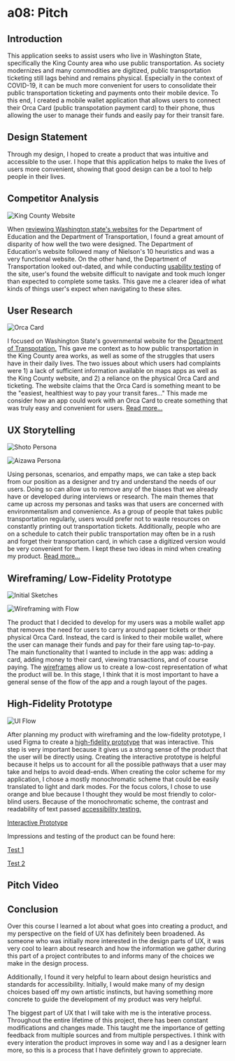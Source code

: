 # a08: Pitch 

## Introduction

This application seeks to assist users who live in Washington State, specifically the King County area who use public transportation. As society modernizes and many commodities are digitized, public transportation ticketing still lags behind and remains physical. Especially in the context of COVID-19, it can be much more convenient for users to consolidate their public transportation ticketing and payments onto their mobile device. To this end, I created a mobile wallet application that allows users to connect their Orca Card (public transpotation payment card) to their phone, thus allowing the user to manage their funds and easily pay for their transit fare. 

## Design Statement

Through my design, I hoped to create a product that was intuitive and accessible to the user. I hope that this application helps to make the lives of users more convenient, showing that good design can be a tool to help people in their lives.  

## Competitor Analysis 

![King County Website](kingCountySite.png)

When [reviewing Washington state's websites](https://github.com/matty-tran/DH110-2021F-MattyTran/blob/main/assignment01/assignment01.md) for the Department of Education and the Department of Transportation, I found a great amount of disparity of how well the two were designed. The Department of Education's website followed many of Nielson's 10 heuristics and was a very functional website. On the other hand, the Department of Transportation looked out-dated, and while conducting [usability testing](https://github.com/matty-tran/DH110-2021F-MattyTran/tree/main/assignment02) of the site, user's found the website difficult to navigate and took much longer than expected to complete some tasks. This gave me a clearer idea of what kinds of things user's expect when navigating to these sites. 

## User Research 

![Orca Card](orcaCard.png)

I focused on Washington State's governmental website for the [Department of Transpotation.](https://kingcounty.gov/depts/transportation/metro.aspx) This gave me context as to how public transportation in the King County area works, as well as some of the struggles that users have in their daily lives. The two issues about which users had complaints were 1) a lack of sufficient information available on maps apps as well as the King County website, and 2) a reliance on the physical Orca Card and ticketing. The website claims that the Orca Card is something meant to be the "easiest, healthiest way to pay your transit fares..." This made me consider how an app could work with an Orca Card to create something that was truly easy and convenient for users. [Read more...](https://github.com/matty-tran/DH110-2021F-MattyTran/tree/main/assignment03)

## UX Storytelling 

![Shoto Persona](shotoPersona.png)

![Aizawa Persona](aizawaPersona.png)

Using personas, scenarios, and empathy maps, we can take a step back from our position as a designer and try and understand the needs of our users. Doing so can allow us to remove any of the biases that we already have or developed during interviews or research. The main themes that came up across my personas and tasks was that users are concerned with environmentalism and convenience. As a group of people that takes public transportation regularly, users would prefer not to waste resources on constantly printing out transportation tickets. Additionally, people who are on a schedule to catch their public transportation may often be in a rush and forget their transportation card, in which case a digitized version would be very convenient for them. I kept these two ideas in mind when creating my product. [Read more...](https://github.com/matty-tran/DH110-2021F-MattyTran/tree/main/assignment04)

## Wireframing/ Low-Fidelity Prototype  

![Initial Sketches](wireframesSketch.png)

![Wireframing with Flow](product2Flow.png)

The product that I decided to develop for my users was a mobile wallet app that removes the need for users to carry around papaer tickets or their physical Orca Card. Instead, the card is linked to their mobile wallet, where the user can manage their funds and pay for their fare using tap-to-pay. The main functionality that I wanted to include in the app was: adding a card, adding money to their card, viewing transactions, and of course paying. The [wireframes](https://github.com/matty-tran/DH110-2021F-MattyTran/tree/main/assignment05) allow us to create a low-cost representation of what the product will be. In this stage, I think that it is most important to have a general sense of the flow of the app and a rough layout of the pages. 

## High-Fidelity Prototype 

![UI Flow](uiFlow.png)

After planning my product with wireframing and the low-fidelity prototype, I used Figma to create a [high-fidelity prototype](https://github.com/matty-tran/DH110-2021F-MattyTran/tree/main/assignment07) that was interactive. This step is very important because it gives us a strong sense of the product that the user will be directly using. Creating the interactive prototype is helpful because it helps us to account for all the possible pathways that a user may take and helps to avoid dead-ends. When creating the color scheme for my application, I chose a mostly monochromatic scheme that could be easily translated to light and dark modes. For the focus colors, I chose to use orange and blue because I thought they would be most friendly to color-blind users. Because of the monochromatic scheme, the contrast and readability of text passed [accessibility testing.](https://github.com/matty-tran/DH110-2021F-MattyTran/tree/main/assignment06)

[Interactive Prototype](https://www.figma.com/proto/ElWiKKAS014nyMBAoNTRj0/User-Interface?node-id=2%3A3&scaling=scale-down&page-id=0%3A1&starting-point-node-id=2%3A3&show-proto-sidebar=1)

Impressions and testing of the product can be found here: 

[Test 1](https://github.com/matty-tran/DH110-2021F-MattyTran/tree/main/assignment06)

[Test 2](https://github.com/matty-tran/DH110-2021F-MattyTran/tree/main/assignment07)

## Pitch Video 

## Conclusion 

Over this course I learned a lot about what goes into creating a product, and my perspective on the field of UX has definitely been broadened. As someone who was initially more interested in the design parts of UX, it was very cool to learn about research and how the information we gather during this part of a project contributes to and informs many of the choices we make in the design process. 

Additionally, I found it very helpful to learn about design heuristics and standards for accessibility. Initially, I would make many of my design choices based off my own artistic instincts, but having something more concrete to guide the development of my product was very helpful. 

The biggest part of UX that I will take with me is the interative process. Throughout the entire lifetime of this project, there has been constant modifications and changes made. This taught me the importance of getting feedback from multiple sources and from multiple perspectives. I think with every interation the product improves in some way and I as a designer learn more, so this is a process that I have definitely grown to appreciate. 


